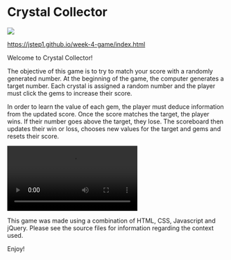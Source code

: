 # Crystal Collector

<img src = "https://jstep1.github.io/week-4-game/assets/images/preview.png">

https://jstep1.github.io/week-4-game/index.html

Welcome to Crystal Collector! 

The objective of this game is to try to match your score with a randomly generated number. At the beginning of the game, the computer generates a target number. Each crystal is assigned a random number and the player must click the gems to increase their score.

In order to learn the value of each gem, the player must deduce information from the updated score. Once the score matches the target, the player wins. If their number goes above the target, they lose. The scoreboard then updates their win or loss, chooses new values for the target and gems and resets their score.

![crystalcollector_demo](https://jstep1.github.io/week-4-game/assets/images/crystalcollector.mp4)

This game was made using a combination of HTML, CSS, Javascript and jQuery. Please see the source files for information regarding the context used.

Enjoy!





